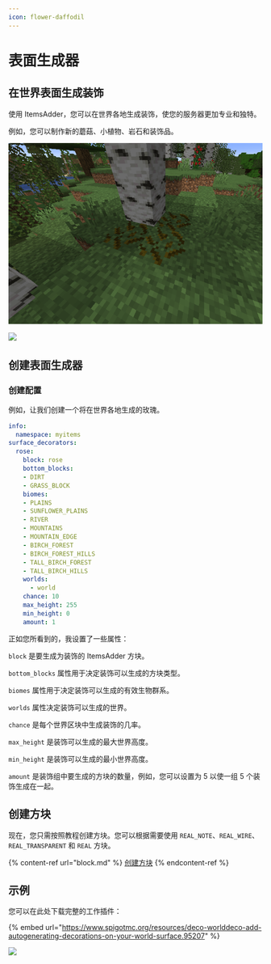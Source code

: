 ```yaml
---
icon: flower-daffodil
---
```


# 表面生成器

## 在世界表面生成装饰

使用 ItemsAdder，您可以在世界各地生成装饰，使您的服务器更加专业和独特。

例如，您可以制作新的蘑菇、小植物、岩石和装饰品。

![](../../.gitbook/assets/leaves.png)

![](../../.gitbook/assets/desert\_rose.png)

## 创建表面生成器

### 创建配置

例如，让我们创建一个将在世界各地生成的玫瑰。

```yaml
info:
  namespace: myitems
surface_decorators:
  rose:
    block: rose
    bottom_blocks:
    - DIRT
    - GRASS_BLOCK
    biomes:
    - PLAINS
    - SUNFLOWER_PLAINS
    - RIVER
    - MOUNTAINS
    - MOUNTAIN_EDGE
    - BIRCH_FOREST
    - BIRCH_FOREST_HILLS
    - TALL_BIRCH_FOREST
    - TALL_BIRCH_HILLS
    worlds:
      - world
    chance: 10
    max_height: 255 
    min_height: 0
    amount: 1
```

正如您所看到的，我设置了一些属性：

`block` 是要生成为装饰的 ItemsAdder 方块。

`bottom_blocks` 属性用于决定装饰可以生成的方块类型。

`biomes` 属性用于决定装饰可以生成的有效生物群系。

`worlds` 属性决定装饰可以生成的世界。

`chance` 是每个世界区块中生成装饰的几率。

`max_height` 是装饰可以生成的最大世界高度。

`min_height` 是装饰可以生成的最小世界高度。

`amount` 是装饰组中要生成的方块的数量，例如，您可以设置为 5 以使一组 5 个装饰生成在一起。

## 创建方块

现在，您只需按照教程创建方块。您可以根据需要使用 `REAL_NOTE`、`REAL_WIRE`、`REAL_TRANSPARENT` 和 `REAL` 方块。

{% content-ref url="block.md" %}
[创建方块](block.md)
{% endcontent-ref %}

## 示例

您可以在此处下载完整的工作插件：

{% embed url="https://www.spigotmc.org/resources/deco-worlddeco-add-autogenerating-decorations-on-your-world-surface.95207" %}

![](../../.gitbook/assets/worlddeco\_ia.png)
